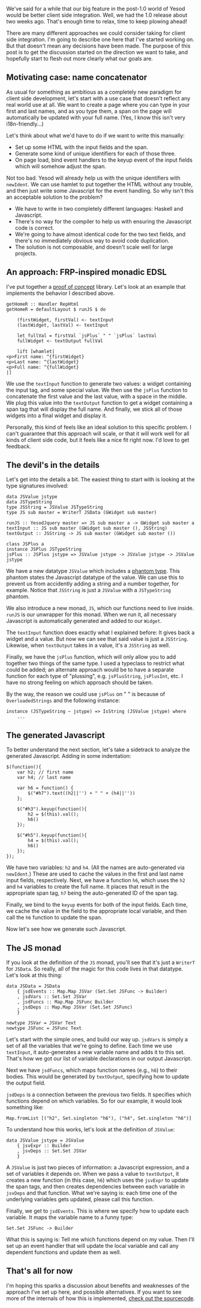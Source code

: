 We've said for a while that our big feature in the post-1.0 world of Yesod
would be better client side integration. Well, we had the 1.0 release about two
weeks ago. That's enough time to relax, time to keep plowing ahead!

There are many different approaches we could consider taking for client side
integration. I'm going to describe one here that I've started working on. But
that doesn't mean any decisions have been made. The purpose of this post is to
get the discussion started on the direction we want to take, and hopefully
start to flesh out more clearly what our goals are.

## Motivating case: name concatenator

As usual for something as ambitious as a completely new paradigm for client
side development, let's start with a use case that doesn't reflect any real
world use at all. We want to create a page where you can type in your first and
last names, and as you type them, a span on the page will automatically be
updated with your full name. (Yes, I know this isn't very i18n-friendly...)

Let's think about what we'd have to do if we want to write this manually:

* Set up some HTML with the input fields and the span.
* Generate some kind of unique identifiers for each of those three.
* On page load, bind event handlers to the keyup event of the input fields which will somehow adjust the span.

Not too bad. Yesod will already help us with the unique identifiers with
`newIdent`. We can use hamlet to put together the HTML without any trouble, and
then just write some Javascript for the event handling. So why isn't this an
acceptable solution to the problem?

* We have to write in two completely different languages: Haskell and Javascript.
* There's no way for the compiler to help us with ensuring the Javascript code is correct.
* We're going to have almost identical code for the two text fields, and there's no immediately obvious way to avoid code duplication.
* The solution is not composable, and doesn't scale well for large projects.

## An approach: FRP-inspired monadic EDSL

I've put together a [proof of concept](https://github.com/snoyberg/yesod-js)
library. Let's look at an example that implements the behavior I described
above.

    getHomeR :: Handler RepHtml
    getHomeR = defaultLayout $ runJS $ do

        (firstWidget, firstVal) <- textInput
        (lastWidget, lastVal) <- textInput

        let fullVal = firstVal `jsPlus` " " `jsPlus` lastVal
        fullWidget <- textOutput fullVal

        lift [whamlet|
    <p>First name: ^{firstWidget}
    <p>Last name: ^{lastWidget}
    <p>Full name: ^{fullWidget}
    |]

We use the `textInput` function to generate two values: a widget containing the
input tag, and some special value. We then use the `jsPlus` function to
concatenate the first value and the last value, with a space in the middle. We
plug this value into the `textOutput` function to get a widget containing a
span tag that will display the full name. And finally, we stick all of those
widgets into a final widget and display it.

Personally, this kind of feels like an ideal solution to this specific problem.
I can't guarantee that this approach will scale, or that it will work well for
all kinds of client side code, but it feels like a nice fit right now. I'd love
to get feedback.

## The devil's in the details

Let's get into the details a bit. The easiest thing to start with is looking at
the type signatures involved:

    data JSValue jstype
    data JSTypeString
    type JSString = JSValue JSTypeString
    type JS sub master = WriterT JSData (GWidget sub master)
    
    runJS :: YesodJquery master => JS sub master a -> GWidget sub master a
    textInput :: JS sub master (GWidget sub master (), JSString)
    textOutput :: JSString -> JS sub master (GWidget sub master ())
    
    class JSPlus a
    instance JSPlus JSTypeString
    jsPlus :: JSPlus jstype => JSValue jstype -> JSValue jstype -> JSValue jstype

We have a new datatype `JSValue` which includes a
[phantom type](http://www.haskell.org/haskellwiki/Phantom_type). This phantom states the
Javascript datatype of the value. We can use this to prevent us from accidently
adding a string and a number together, for example. Notice that `JSString` is
just a `JSValue` with a `JSTypeString` phantom.

We also introduce a new monad, `JS`, which our functions need to live inside.
`runJS` is our unwrapper for this monad. When we run it, all necessary
Javascript is automatically generated and added to our `Widget`.

The `textInput` function does exactly what I explained before: It gives back a
widget and a value. But now we can see that said value is just a `JSString`.
Likewise, when `textOutput` takes in a value, it's a `JSString` as well.

Finally, we have the `jsPlus` function, which will only allow you to add
together two things of the same type. I used a typeclass to restrict what could
be added; an alternate approach would be to have a separate function for each
type of "plussing", e.g. `jsPlusString`, `jsPlusInt`, etc. I have no strong
feeling on which approach should be taken.

By the way, the reason we could use `jsPlus` on " " is because of
`OverloadedStrings` and the following instance:

    instance (JSTypeString ~ jstype) => IsString (JSValue jstype) where
        ...

## The generated Javascript

To better understand the next section, let's take a sidetrack to analyze the
generated Javascript. Adding in some indentation:

    $(function(){
        var h2; // first name
        var h4; // last name
    
        var h6 = function() {
            $("#h7").text((h2||'') + " " + (h4||''))
        };
    
        $("#h3").keyup(function(){
            h2 = $(this).val();
            h6()
        });
    
        $("#h5").keyup(function(){
            h4 = $(this).val();
            h6()
        });
    });

We have two variables: `h2` and `h4`. (All the names are auto-generated via
`newIdent`.) These are used to cache the values in the first and last name
input fields, respectively. Next, we have a function `h6`, which uses the `h2`
and `h4` variables to create the full name. It places that result in the
appropriate span tag, `h7` being the auto-generated ID of the span tag.

Finally, we bind to the `keyup` events for both of the input fields. Each time,
we cache the value in the field to the appropriate local variable, and then
call the `h6` function to update the span.

Now let's see how we generate such Javascript.

## The JS monad

If you look at the definition of the `JS` monad, you'll see that it's just a
`WriterT` for `JSData`. So really, all of the magic for this code lives in that
datatype. Let's look at this thing:

    data JSData = JSData
        { jsdEvents :: Map.Map JSVar (Set.Set JSFunc -> Builder)
        , jsdVars :: Set.Set JSVar
        , jsdFuncs :: Map.Map JSFunc Builder
        , jsdDeps :: Map.Map JSVar (Set.Set JSFunc)
        }
    
    newtype JSVar = JSVar Text
    newtype JSFunc = JSFunc Text

Let's start with the simple ones, and build our way up. `jsdVars` is simply a
set of all the variables that we're going to define. Each time we use
`textInput`, it auto-generates a new variable name and adds it to this set.
That's how we got our list of variable declarations in our output Javascript.

Next we have `jsdFuncs`, which maps function names (e.g., `h6`) to their
bodies. This would be generated by `textOutput`, specifying how to update the
output field.

`jsdDeps` is a connection between the previous two fields. It specifies which
functions depend on which variables. So for our example, it would look
something like:

    Map.fromList [("h2", Set.singleton "h6"), ("h4", Set.singleton "h6")]

To understand how this works, let's look at the definition of `JSValue`:

    data JSValue jstype = JSValue
        { jsvExpr :: Builder
        , jsvDeps :: Set.Set JSVar
        }

A `JSValue` is just two pieces of information: a Javascript expression, and a
set of variables it depends on. When we pass a value to `textOutput`, it
creates a new function (in this case, `h6`) which uses the `jsvExpr` to update
the span tags, and then creates dependencies between each variable in `jsvDeps`
and that function. What we're saying is: each time one of the underlying
variables gets updated, please call this function.

Finally, we get to `jsdEvents`. This is where we specify how to update each
variable. It maps the variable name to a funny type:

    Set.Set JSFunc -> Builder

What this is saying is: Tell me which functions depend on my value. Then I'll
set up an event handler that will update the local variable and call any
dependent functions and update them as well.

## That's all for now

I'm hoping this sparks a discussion about benefits and weaknesses of the
approach I've set up here, and possible alternatives. If you want to see more
of the internals of how this is implemented,
[check out the sourcecode](https://github.com/snoyberg/yesod-js/blob/master/Yesod/Javascript.hs).
